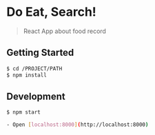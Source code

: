 # Do Eat, Search!
> React App about food record

## Getting Started
```sh
$ cd /PROJECT/PATH
$ npm install 
```

## Development
```sh
$ npm start

- Open [localhost:8000](http://localhost:8000)
``` 
